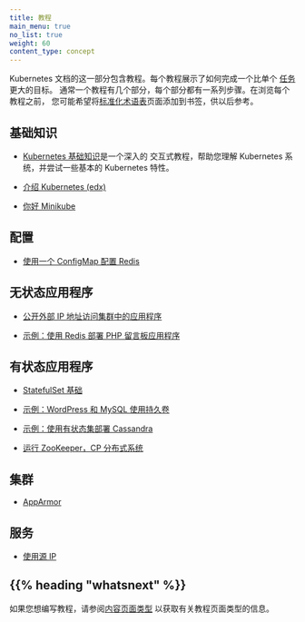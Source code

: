 ```yaml
---
title: 教程
main_menu: true
no_list: true
weight: 60
content_type: concept
---
```


<!--
title: Tutorials
main_menu: true
no_list: true
weight: 60
content_type: concept
-->

<!-- overview -->
<!--
This section of the Kubernetes documentation contains tutorials.
A tutorial shows how to accomplish a goal that is larger than a single
[task](/docs/tasks/). Typically a tutorial has several sections,
each of which has a sequence of steps.
Before walking through each tutorial, you may want to bookmark the
[Standardized Glossary](https://github.com/kubernetes/website/tree/master/content/zh/docs/reference/glossary) page for later references.
-->
Kubernetes 文档的这一部分包含教程。每个教程展示了如何完成一个比单个
[任务](https://github.com/kubernetes/website/tree/master/content/zh/docs/tasks)更大的目标。
通常一个教程有几个部分，每个部分都有一系列步骤。在浏览每个教程之前，
您可能希望将[标准化术语表](https://github.com/kubernetes/website/tree/master/content/zh/docs/reference/glossary)页面添加到书签，供以后参考。


<!-- body -->
<!--
## Basics

* [Kubernetes Basics](/docs/tutorials/kubernetes-basics/) is an in-depth interactive tutorial that helps you understand the Kubernetes system and try out some basic Kubernetes features.

* [Introduction to Kubernetes (edX)](https://www.edx.org/course/introduction-kubernetes-linuxfoundationx-lfs158x#)

* [Hello Minikube](/docs/tutorials/hello-minikube/)
-->
## 基础知识

* [Kubernetes 基础知识](/zh/docs/tutorials/Kubernetes-Basics/)是一个深入的
  交互式教程，帮助您理解 Kubernetes 系统，并尝试一些基本的 Kubernetes 特性。

* [介绍 Kubernetes (edx)](https://www.edx.org/course/introduction-kubernetes-linuxfoundationx-lfs158x#)

* [你好 Minikube](/zh/docs/tutorials/hello-minikube/)

<!--
## Configuration

* [Configuring Redis Using a ConfigMap](/docs/tutorials/configuration/configure-redis-using-configmap/)
-->
## 配置

* [使用一个 ConfigMap 配置 Redis](/zh/docs/tutorials/configuration/configure-redis-using-configmap/)

<!--
## Stateless Applications

* [Exposing an External IP Address to Access an Application in a Cluster](/docs/tutorials/stateless-application/expose-external-ip-address/)

* [Example: Deploying PHP Guestbook application with Redis](/docs/tutorials/stateless-application/guestbook/)
-->
## 无状态应用程序

* [公开外部 IP 地址访问集群中的应用程序](/zh/docs/tutorials/stateless-application/expose-external-ip-address/)

* [示例：使用 Redis 部署 PHP 留言板应用程序](/zh/docs/tutorials/stateless-application/guestbook/)


<!--
## Stateful Applications

* [StatefulSet Basics](/docs/tutorials/stateful-application/basic-stateful-set/)

* [Example: WordPress and MySQL with Persistent Volumes](/docs/tutorials/stateful-application/mysql-wordpress-persistent-volume/)

* [Example: Deploying Cassandra with Stateful Sets](/docs/tutorials/stateful-application/cassandra/)

* [Running ZooKeeper, A CP Distributed System](/docs/tutorials/stateful-application/zookeeper/)
-->
## 有状态应用程序

* [StatefulSet 基础](/zh/docs/tutorials/stateful-application/basic-stateful-set/)

* [示例：WordPress 和 MySQL 使用持久卷](/zh/docs/tutorials/stateful-application/mysql-wordpress-persistent-volume/)

* [示例：使用有状态集部署 Cassandra](/zh/docs/tutorials/stateful-application/cassandra/)

* [运行 ZooKeeper，CP 分布式系统](/zh/docs/tutorials/stateful-application/zookeeper/)

<!--
## Clusters

* [AppArmor](/docs/tutorials/clusters/apparmor/)
-->
## 集群

* [AppArmor](/zh/docs/tutorials/clusters/apparmor/)

<!--
## Services

* [Using Source IP](/docs/tutorials/services/source-ip/)
-->
## 服务

* [使用源 IP](/zh/docs/tutorials/services/source-ip/)

## {{% heading "whatsnext" %}}

<!--
If you would like to write a tutorial, see
[Content Page Types](/docs/contribute/style/page-content-types/)
for information about the tutorial page.
-->
如果您想编写教程，请参阅[内容页面类型](/zh/docs/contribute/style/page-content-types/)
以获取有关教程页面类型的信息。

